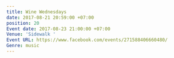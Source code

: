 ```yaml
---
title: Wine Wednesdays
date: 2017-08-21 20:59:00 +07:00
position: 20
Event date: 2017-08-23 21:00:00 +07:00
Venue: 'Sidewalk '
Event URL: https://www.facebook.com/events/271588406660480/
Genre: music
---
```


